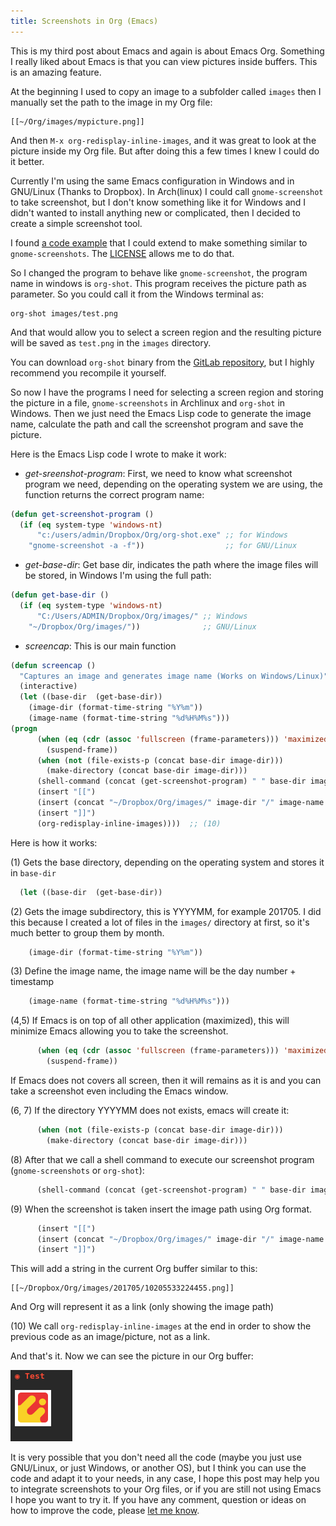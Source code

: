 ```yaml
---
title: Screenshots in Org (Emacs)
---
```


This is my third post about Emacs and again is about Emacs Org. Something I
really liked about Emacs is that you can view pictures inside buffers. This is
an amazing feature.

At the beginning I used to copy an image to a subfolder called `images` then I
manually set the path to the image in my Org file:

```
[[~/Org/images/mypicture.png]]
```

And then `M-x org-redisplay-inline-images`, and it was great to look at the
picture inside my Org file. But after doing this a few times I knew I could do it
better.

Currently I'm using the same Emacs configuration in Windows and in GNU/Linux
(Thanks to Dropbox). In Arch(linux) I could call `gnome-screenshot` to take
screenshot, but I don't know something like it for Windows and I didn't wanted
to install anything new or complicated, then I decided to create a simple
screenshot tool.

I found
[a code example](https://www.codeproject.com/Articles/485883/Create-your-own-Snipping-Tool)
that I could extend to make something similar to `gnome-screenshots`. The
[LICENSE](https://www.codeproject.com/info/cpol10.aspx) allows me to do that.

So I changed the program to behave like `gnome-screenshot`, the program name in windows is
`org-shot`. This program receives the picture path as parameter. So you could
call it from the Windows terminal as:

```
org-shot images/test.png
```

And that would allow you to select a screen region and the resulting picture
will be saved as `test.png` in the `images` directory.

You can download `org-shot` binary from the [GitLab repository](https://gitlab.com/hugo_dc/org-shot/tree/master/BNScreenshot/bin/Debug), but I highly recommend you recompile it yourself.

So now I have the programs I need for selecting a screen region and storing the
picture in a file, `gnome-screenshots` in Archlinux and `org-shot` in
Windows. Then we just need the Emacs Lisp code to generate the image name,
calculate the path and call the screenshot program and save the picture.

Here is the Emacs Lisp code I wrote to make it work:

* *get-sreenshot-program*: First, we need to know what screenshot program we need, depending on the
operating system we are using, the function returns the correct program
name:

```lisp
(defun get-screenshot-program ()
  (if (eq system-type 'windows-nt)
      "c:/users/admin/Dropbox/Org/org-shot.exe" ;; for Windows
    "gnome-screenshot -a -f"))                  ;; for GNU/Linux
```

* *get-base-dir*: Get base dir, indicates the path where the image files will be
  stored, in Windows I'm using the full path:

```lisp
(defun get-base-dir ()
  (if (eq system-type 'windows-nt)
      "C:/Users/ADMIN/Dropbox/Org/images/" ;; Windows
    "~/Dropbox/Org/images/"))              ;; GNU/Linux
```

* *screencap*: This is our main function

```lisp
(defun screencap ()
  "Captures an image and generates image name (Works on Windows/Linux)"
  (interactive)
  (let ((base-dir  (get-base-dir))                                       ;; (1)
    (image-dir (format-time-string "%Y%m"))                              ;; (2)
    (image-name (format-time-string "%d%H%M%s")))                        ;; (3)
(progn
      (when (eq (cdr (assoc 'fullscreen (frame-parameters))) 'maximized) ;; (4)
    	(suspend-frame))                                                 ;; (5)
      (when (not (file-exists-p (concat base-dir image-dir)))            ;; (6)
    	(make-directory (concat base-dir image-dir)))                    ;; (7)
      (shell-command (concat (get-screenshot-program) " " base-dir image-dir "/" image-name ".png"));;(8)
      (insert "[[")                                                          ;; (9)
      (insert (concat "~/Dropbox/Org/images/" image-dir "/" image-name ".png"))
      (insert "]]")
      (org-redisplay-inline-images))))  ;; (10)
```

Here is how it works:

(1) Gets the base directory, depending on the operating system and stores it in `base-dir`

```lisp
  (let ((base-dir  (get-base-dir))
```

(2) Gets the image subdirectory, this is YYYYMM, for example 201705. I did this
because I created a lot of files in the `images/` directory at first, so it's much better
to group them by month.

```lisp
	(image-dir (format-time-string "%Y%m"))
```	

(3) Define the image name, the image name will be the day number + timestamp

```lisp
	(image-name (format-time-string "%d%H%M%s")))
```

(4,5) If Emacs is on top of all other application (maximized), this will minimize Emacs allowing
you to take the screenshot.

```lisp
      (when (eq (cdr (assoc 'fullscreen (frame-parameters))) 'maximized)
    	(suspend-frame))
```

If Emacs does not covers all screen, then it will remains as it is and you can
take a screenshot even including the Emacs window.

(6, 7) If the directory YYYYMM does not exists, emacs will create it:

```lisp
      (when (not (file-exists-p (concat base-dir image-dir)))
    	(make-directory (concat base-dir image-dir)))
```

(8) After that we call a shell command to execute our screenshot program (`gnome-screenshots` or
`org-shot`):

```lisp
      (shell-command (concat (get-screenshot-program) " " base-dir image-dir "/" image-name ".png"))
```

(9) When the screenshot is taken insert the image path using Org format.

```lisp
      (insert "[[")
      (insert (concat "~/Dropbox/Org/images/" image-dir "/" image-name ".png"))
      (insert "]]")
```

This will add a string in the current Org buffer similar to this:

```
[[~/Dropbox/Org/images/201705/10205533224455.png]]

```

And Org will represent it as a link (only showing the image path)

(10) We call `org-redisplay-inline-images` at the end in order to show the previous
code as an image/picture, not as a link.

And that's it. Now we can see the picture in our Org buffer:

![](/images/screenshot.png)

It is very possible that you don't need all the code (maybe you just use
GNU/Linux, or just Windows, or another OS), but I think you can use the code and
adapt it to your needs, in any case, I hope this post may help you to integrate
screenshots to your Org files, or if you are still not using Emacs I hope you
want to try it. If you have any comment, question or ideas on how
to improve the code, please [let me know](http://twitter.com/hugo_dc).


